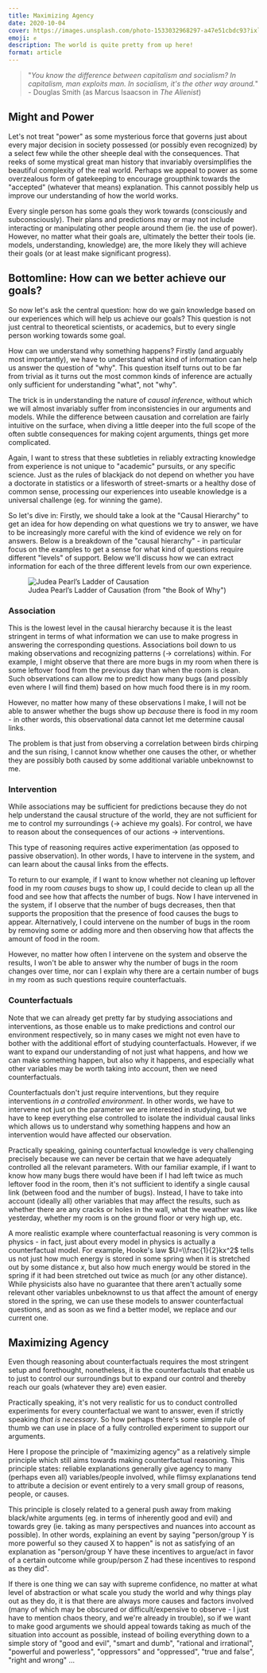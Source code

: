 ```yaml
---
title: Maximizing Agency
date: 2020-10-04
cover: https://images.unsplash.com/photo-1533032968297-a47e51cbdc93?ixlib=rb-1.2.1&q=85&fm=jpg&crop=entropy&cs=srgb&w=1440
emoji: ✊
description: The world is quite pretty from up here!
format: article
---
```


> "*You know the difference between capitalism and socialism? In capitalism, man exploits man. In socialism, it's the other way around.*" - Douglas Smith (as Marcus Isaacson in *The Alienist*)
> 

## Might and Power

Let's not treat "power" as some mysterious force that governs just about every major decision in society possessed (or possibly even recognized) by a select few while the other sheeple deal with the consequences. That reeks of some mystical great man history that invariably oversimplifies the beautiful complexity of the real world. Perhaps we appeal to power as some overzealous form of gatekeeping to encourage groupthink towards the "accepted" (whatever that means) explanation. This cannot possibly help us improve our understanding of how the world works. 

Every single person has some goals they work towards (consciously and subconsciously). Their plans and predictions may or may not include interacting or manipulating other people around them (ie. the use of power). However, no matter what their goals are, ultimately the better their tools (ie. models, understanding, knowledge) are, the more likely they will achieve their goals (or at least make significant progress).

## Bottomline: How can we better achieve our goals?

So now let's ask the central question: how do we gain knowledge based on our experiences which will help us achieve our goals? This question is not just central to theoretical scientists, or academics, but to every single person working towards some goal.

How can we understand why something happens? Firstly (and arguably most importantly), we have to understand what kind of information can help us answer the question of "why". This question itself turns out to be far from trivial as it turns out the most common kinds of inference are actually only sufficient for understanding "what", not "why".

The trick is in understanding the nature of *causal inference*, without which we will almost invariably suffer from inconsistencies in our arguments and models. While the difference between causation and correlation are fairly intuitive on the surface, when diving a little deeper into the full scope of the often subtle consequences for making cojent arguments, things get more complicated.

Again, I want to stress that these subtleties in reliably extracting knowledge from experience is not unique to "academic" pursuits, or any specific science. Just as the rules of blackjack do not depend on whether you have a doctorate in statistics or a lifesworth of street-smarts or a healthy dose of common sense, processing our experiences into useable knowledge is a universal challenge (eg. for winning the game).

So let's dive in: Firstly, we should take a look at the "Causal Hierarchy" to get an idea for how depending on what questions we try to answer, we have to be increasingly more careful with the kind of evidence we rely on for answers. Below is a breakdown of the "causal hierarchy" - in particular focus on the examples to get a sense for what kind of questions require different "levels" of support. Below we'll discuss how we can extract information for each of the three different levels from our own experience.

<figure>
  <img src="https://pbs.twimg.com/media/EdcbAe9WAAAso3R?format=jpg&name=large" alt="Judea Pearl’s Ladder of Causation"/>
  <figcaption>Judea Pearl’s Ladder of Causation (from "the Book of Why")</figcaption>
</figure>

### Association

This is the lowest level in the causal hierarchy because it is the least stringent in terms of what information we can use to make progress in answering the corresponding questions. Associations boil down to us making observations and recognizing patterns (→ correlations) within. For example, I might observe that there are more bugs in my room when there is some leftover food from the previous day than when the room is clean. Such observations can allow me to predict how many bugs (and possibly even where I will find them) based on how much food there is in my room. 

However, no matter how many of these observations I make, I will not be able to answer whether the bugs show up *because* there is food in my room - in other words, this observational data cannot let me determine causal links.

The problem is that just from observing a correlation between birds chirping and the sun rising, I cannot know whether one causes the other, or whether they are possibly both caused by some additional variable unbeknownst to me.

### Intervention

While associations may be sufficient for predictions because they do not help understand the causal structure of the world, they are not sufficient for me to control my surroundings (→ achieve my goals). For control, we have to reason about the consequences of our actions → interventions.

This type of reasoning requires active experimentation (as opposed to passive observation). In other words, I have to intervene in the system, and can learn about the causal links from the effects.

To return to our example, if I want to know whether not cleaning up leftover food in my room *causes* bugs to show up, I could decide to clean up all the food and see how that affects the number of bugs. Now I have intervened in the system, if I observe that the number of bugs decreases, then that supports the proposition that the presence of food causes the bugs to appear. Alternatively, I could intervene on the number of bugs in the room by removing some or adding more and then observing how that affects the amount of food in the room.

However, no matter how often I intervene on the system and observe the results, I won't be able to answer why the number of bugs in the room changes over time, nor can I explain why there are a certain number of bugs in my room as such questions require counterfactuals.

### Counterfactuals

Note that we can already get pretty far by studying associations and interventions, as those enable us to make predictions and control our environment respectively, so in many cases we might not even have to bother with the additional effort of studying counterfactuals. However, if we want to expand our understanding of not just what happens, and how we can make something happen, but also why it happens, and especially what other variables may be worth taking into account, then we need counterfactuals.

Counterfactuals don't just require interventions, but they require interventions *in a controlled environment*. In other words, we have to intervene not just on the parameter we are interested in studying, but we have to keep everything else controlled to isolate the individual causal links which allows us to understand why something happens and how an intervention would have affected our observation.

Practically speaking, gaining counterfactual knowledge is very challenging precisely because we can never be certain that we have adequately controlled all the relevant parameters. With our familiar example, if I want to know how many bugs there would have been if I had left twice as much leftover food in the room, then it's not sufficient to identify a single causal link (between food and the number of bugs). Instead, I have to take into account (ideally all) other variables that may affect the results, such as whether there are any cracks or holes in the wall, what the weather was like yesterday, whether my room is on the ground floor or very high up, etc.

A more realistic example where counterfactual reasoning is very common is physics - in fact, just about every model in physics is actually a counterfactual model. For example, Hooke's law $U=\\frac{1}{2}kx^2$ tells us not just how much energy is stored in some spring when it is stretched out by some distance $x$, but also how much energy would be stored in the spring if it had been stretched out twice as much (or any other distance). While physicists also have no guarantee that there aren't actually some relevant other variables unbeknownst to us that affect the amount of energy stored in the spring, we can use these models to answer counterfactual questions, and as soon as we find a better model, we replace and our current one.

## Maximizing Agency

Even though reasoning about counterfactuals requires the most stringent setup and forethought, nonetheless, it is the counterfactuals that enable us to just to control our surroundings but to expand our control and thereby reach our goals (whatever they are) even easier.

Practically speaking, it's not very realistic for us to conduct controlled experiments for every counterfactual we want to answer, even if strictly speaking *that is necessary*. So how perhaps there's some simple rule of thumb we can use in place of a fully controlled experiment to support our arguments.

Here I propose the principle of "maximizing agency" as a relatively simple principle which still aims towards making counterfactual reasoning. This principle states: reliable explanations generally give agency to many (perhaps even all) variables/people involved, while flimsy explanations tend to attribute a decision or event entirely to a very small group of reasons, people, or causes.

This principle is closely related to a general push away from making black/white arguments (eg. in terms of inherently good and evil) and towards grey (ie. taking as many perspectives and nuances into account as possible). In other words, explaining an event by saying "person/group Y is more powerful so they caused X to happen" is not as satisfying of an explanation as "person/group Y have these incentives to argue/act in favor of a certain outcome while group/person Z had these incentives to respond as they did".

If there is one thing we can say with supreme confidence, no matter at what level of abstraction or what scale you study the world and why things play out as they do, it is that there are always more causes and factors involved (many of which may be obscured or difficult/expensive to observe - I just have to mention chaos theory, and we're already in trouble), so if we want to make good arguments we should appeal towards taking as much of the situation into account as possible, instead of boiling everything down to a simple story of "good and evil", "smart and dumb", "rational and irrational", "powerful and powerless", "oppressors" and "oppressed", "true and false", "right and wrong" ...
